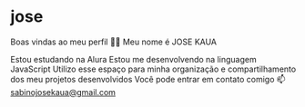 # jose
Boas vindas ao meu perfil 💙💙
Meu nome é JOSE KAUA

Estou estudando na Alura
Estou me desenvolvendo na linguagem JavaScript
Utilizo esse espaço para minha organização e compartilhamento dos meu projetos desenvolvidos
Você pode entrar em contato comigo 📫
sabinojosekaua@gmail.com
